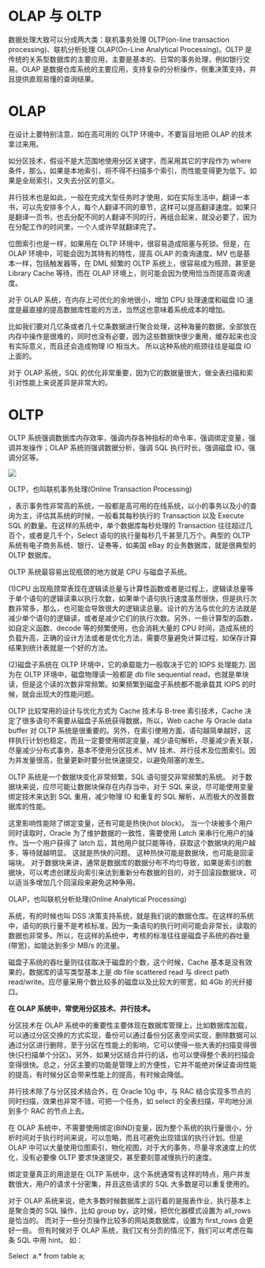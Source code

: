 # OLAP 与 OLTP

数据处理大致可以分成两大类：联机事务处理 OLTP(on-line transaction processing)、联机分析处理 OLAP(On-Line Analytical Processing)。OLTP 是传统的关系型数据库的主要应用，主要是基本的、日常的事务处理，例如银行交易。OLAP 是数据仓库系统的主要应用，支持复杂的分析操作，侧重决策支持，并且提供直观易懂的查询结果。

# OLAP

在设计上要特别注意，如在高可用的 OLTP 环境中，不要盲目地把 OLAP 的技术拿过来用。

如分区技术，假设不是大范围地使用分区关键字，而采用其它的字段作为 where 条件，那么，如果是本地索引，将不得不扫描多个索引，而性能变得更为低下。如果是全局索引，又失去分区的意义。

并行技术也是如此，一般在完成大型任务时才使用，如在实际生活中，翻译一本书，可以先安排多个人，每个人翻译不同的章节，这样可以提高翻译速度。如果只是翻译一页书，也去分配不同的人翻译不同的行，再组合起来，就没必要了，因为在分配工作的时间里，一个人或许早就翻译完了。

位图索引也是一样，如果用在 OLTP 环境中，很容易造成阻塞与死锁。但是，在 OLAP 环境中，可能会因为其特有的特性，提高 OLAP 的查询速度。MV 也是基本一样，包括触发器等，在 DML 频繁的 OLTP 系统上，很容易成为瓶颈，甚至是 Library Cache 等待，而在 OLAP 环境上，则可能会因为使用恰当而提高查询速度。

对于 OLAP 系统，在内存上可优化的余地很小，增加 CPU 处理速度和磁盘 IO 速度是最直接的提高数据库性能的方法，当然这也意味着系统成本的增加。

比如我们要对几亿条或者几十亿条数据进行聚合处理，这种海量的数据，全部放在内存中操作是很难的，同时也没有必要，因为这些数据快很少重用，缓存起来也没有实际意义，而且还会造成物理 IO 相当大。 所以这种系统的瓶颈往往是磁盘 IO 上面的。

对于 OLAP 系统，SQL 的优化非常重要，因为它的数据量很大，做全表扫描和索引对性能上来说差异是非常大的。

# OLTP

OLTP 系统强调数据库内存效率，强调内存各种指标的命令率，强调绑定变量，强调并发操作；OLAP 系统则强调数据分析，强调 SQL 执行时长，强调磁盘 IO，强调分区等。

![](http://img.my.csdn.net/uploads/201212/08/1354896501_9646.jpg)

OLTP，也叫联机事务处理(Online Transaction Processing)

，表示事务性非常高的系统，一般都是高可用的在线系统，以小的事务以及小的查询为主，评估其系统的时候，一般看其每秒执行的 Transaction 以及 Execute SQL 的数量。在这样的系统中，单个数据库每秒处理的 Transaction 往往超过几百个，或者是几千个，Select 语句的执行量每秒几千甚至几万个。典型的 OLTP 系统有电子商务系统、银行、证券等，如美国 eBay 的业务数据库，就是很典型的 OLTP 数据库。

OLTP 系统最容易出现瓶颈的地方就是 CPU 与磁盘子系统。

(1)CPU 出现瓶颈常表现在逻辑读总量与计算性函数或者是过程上，逻辑读总量等于单个语句的逻辑读乘以执行次数，如果单个语句执行速度虽然很快，但是执行次数非常多，那么，也可能会导致很大的逻辑读总量。设计的方法与优化的方法就是减少单个语句的逻辑读，或者是减少它们的执行次数。另外，一些计算型的函数，如自定义函数、decode 等的频繁使用，也会消耗大量的 CPU 时间，造成系统的负载升高，正确的设计方法或者是优化方法，需要尽量避免计算过程，如保存计算结果到统计表就是一个好的方法。

(2)磁盘子系统在 OLTP 环境中，它的承载能力一般取决于它的 IOPS 处理能力. 因为在 OLTP 环境中，磁盘物理读一般都是 db file sequential read，也就是单块读，但是这个读的次数非常频繁。如果频繁到磁盘子系统都不能承载其 IOPS 的时候，就会出现大的性能问题。

OLTP 比较常用的设计与优化方式为 Cache 技术与 B-tree 索引技术，Cache 决定了很多语句不需要从磁盘子系统获得数据，所以，Web cache 与 Oracle data buffer 对 OLTP 系统是很重要的。另外，在索引使用方面，语句越简单越好，这样执行计划也稳定，而且一定要使用绑定变量，减少语句解析，尽量减少表关联，尽量减少分布式事务，基本不使用分区技术、MV 技术、并行技术及位图索引。因为并发量很高，批量更新时要分批快速提交，以避免阻塞的发生。

OLTP 系统是一个数据块变化非常频繁，SQL 语句提交非常频繁的系统。 对于数据块来说，应尽可能让数据块保存在内存当中，对于 SQL 来说，尽可能使用变量绑定技术来达到 SQL 重用，减少物理 IO 和重复的 SQL 解析，从而极大的改善数据库的性能。

这里影响性能除了绑定变量，还有可能是热快(hot block)。 当一个块被多个用户同时读取时，Oracle 为了维护数据的一致性，需要使用 Latch 来串行化用户的操作。当一个用户获得了 latch 后，其他用户就只能等待，获取这个数据块的用户越多，等待就越明显。 这就是热快的问题。 这种热快可能是数据块，也可能是回滚端块。 对于数据块来讲，通常是数据库的数据分布不均匀导致，如果是索引的数据块，可以考虑创建反向索引来达到重新分布数据的目的，对于回滚段数据块，可以适当多增加几个回滚段来避免这种争用。

OLAP，也叫联机分析处理(Online Analytical Processing)

系统，有的时候也叫 DSS 决策支持系统，就是我们说的数据仓库。在这样的系统中，语句的执行量不是考核标准，因为一条语句的执行时间可能会非常长，读取的数据也非常多。所以，在这样的系统中，考核的标准往往是磁盘子系统的吞吐量(带宽)，如能达到多少 MB/s 的流量。

磁盘子系统的吞吐量则往往取决于磁盘的个数，这个时候，Cache 基本是没有效果的，数据库的读写类型基本上是 db file scattered read 与 direct path read/write。应尽量采用个数比较多的磁盘以及比较大的带宽，如 4Gb 的光纤接口。

**在 OLAP 系统中，常使用分区技术、并行技术。**

分区技术在 OLAP 系统中的重要性主要体现在数据库管理上，比如数据库加载，可以通过分区交换的方式实现，备份可以通过备份分区表空间实现，删除数据可以通过分区进行删除，至于分区在性能上的影响，它可以使得一些大表的扫描变得很快(只扫描单个分区)。另外，如果分区结合并行的话，也可以使得整个表的扫描会变得很快。总之，分区主要的功能是管理上的方便性，它并不能绝对保证查询性能的提高，有时候分区会带来性能上的提高，有时候会降低。

并行技术除了与分区技术结合外，在 Oracle 10g 中，与 RAC 结合实现多节点的同时扫描，效果也非常不错，可把一个任务，如 select 的全表扫描，平均地分派到多个 RAC 的节点上去。

在 OLAP 系统中，不需要使用绑定(BIND)变量，因为整个系统的执行量很小，分析时间对于执行时间来说，可以忽略，而且可避免出现错误的执行计划。但是 OLAP 中可以大量使用位图索引，物化视图，对于大的事务，尽量寻求速度上的优化，没有必要像 OLTP 要求快速提交，甚至要刻意减慢执行的速度。

绑定变量真正的用途是在 OLTP 系统中，这个系统通常有这样的特点，用户并发数很大，用户的请求十分密集，并且这些请求的 SQL 大多数是可以重复使用的。

对于 OLAP 系统来说，绝大多数时候数据库上运行着的是报表作业，执行基本上是聚合类的 SQL 操作，比如 group by，这时候，把优化器模式设置为 all_rows 是恰当的。 而对于一些分页操作比较多的网站类数据库，设置为 first_rows 会更好一些。 但有时候对于 OLAP 系统，我们又有分页的情况下，我们可以考虑在每条 SQL 中用 hint。 如：

Select  a.\* from table a;
